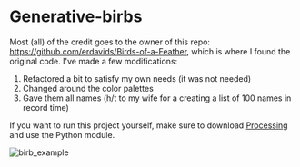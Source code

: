 # Generative-birbs

Most (all) of the credit goes to the owner of this repo: https://github.com/erdavids/Birds-of-a-Feather, which is where I found the original code. I've made a few modifications:

1. Refactored a bit to satisfy my own needs (it was not needed)
2. Changed around the color palettes
3. Gave them all names (h/t to my wife for a creating a list of 100 names in record time)

If you want to run this project yourself, make sure to download [Processing](https://www.processing.org) and use the Python module.

![birb_example](https://github.com/jarjarbrinksmanship/generative_birbs/blob/master/10-9-s-899.png)

